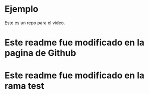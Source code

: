 # Ejemplo
Este es un repo para el video.
# Este readme fue modificado en la pagina de Github
# Este readme fue modificado en la rama test
